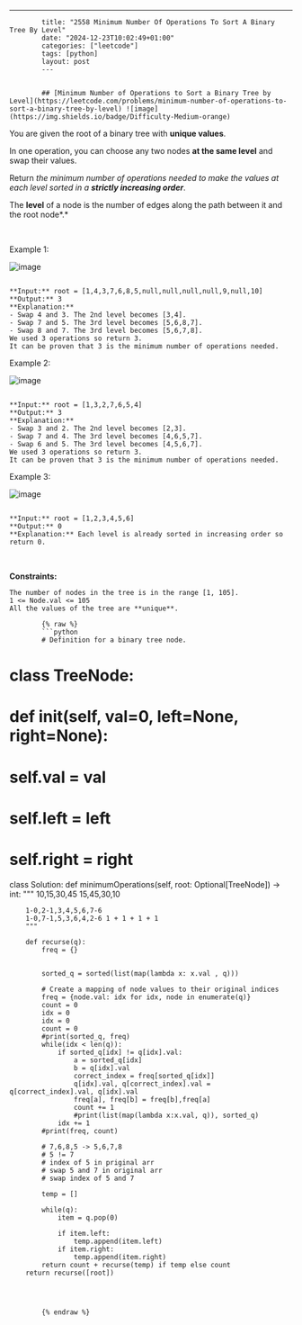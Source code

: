 ---
            title: "2558 Minimum Number Of Operations To Sort A Binary Tree By Level"
            date: "2024-12-23T10:02:49+01:00"
            categories: ["leetcode"]
            tags: [python]
            layout: post
            ---
            

            ## [Minimum Number of Operations to Sort a Binary Tree by Level](https://leetcode.com/problems/minimum-number-of-operations-to-sort-a-binary-tree-by-level) ![image](https://img.shields.io/badge/Difficulty-Medium-orange)

You are given the root of a binary tree with **unique values**.

In one operation, you can choose any two nodes **at the same level** and swap their values.

Return *the minimum number of operations needed to make the values at each level sorted in a **strictly increasing order***.

The **level** of a node is the number of edges along the path between it and the root node*.*

 

Example 1:

![image](https://assets.leetcode.com/uploads/2022/09/18/image-20220918174006-2.png)
```

**Input:** root = [1,4,3,7,6,8,5,null,null,null,null,9,null,10]
**Output:** 3
**Explanation:**
- Swap 4 and 3. The 2nd level becomes [3,4].
- Swap 7 and 5. The 3rd level becomes [5,6,8,7].
- Swap 8 and 7. The 3rd level becomes [5,6,7,8].
We used 3 operations so return 3.
It can be proven that 3 is the minimum number of operations needed.

```

Example 2:

![image](https://assets.leetcode.com/uploads/2022/09/18/image-20220918174026-3.png)
```

**Input:** root = [1,3,2,7,6,5,4]
**Output:** 3
**Explanation:**
- Swap 3 and 2. The 2nd level becomes [2,3].
- Swap 7 and 4. The 3rd level becomes [4,6,5,7].
- Swap 6 and 5. The 3rd level becomes [4,5,6,7].
We used 3 operations so return 3.
It can be proven that 3 is the minimum number of operations needed.

```

Example 3:

![image](https://assets.leetcode.com/uploads/2022/09/18/image-20220918174052-4.png)
```

**Input:** root = [1,2,3,4,5,6]
**Output:** 0
**Explanation:** Each level is already sorted in increasing order so return 0.

```

 

**Constraints:**

	The number of nodes in the tree is in the range [1, 105].
	1 <= Node.val <= 105
	All the values of the tree are **unique**.

            {% raw %}
            ```python
            # Definition for a binary tree node.
# class TreeNode:
#     def __init__(self, val=0, left=None, right=None):
#         self.val = val
#         self.left = left
#         self.right = right
class Solution:
    def minimumOperations(self, root: Optional[TreeNode]) -> int:
        """
        10,15,30,45
        15,45,30,10

        1-0,2-1,3,4,5,6,7-6
        1-0,7-1,5,3,6,4,2-6 1 + 1 + 1 + 1
        """

        def recurse(q):
            freq = {}
            
            
            sorted_q = sorted(list(map(lambda x: x.val , q)))
            
            # Create a mapping of node values to their original indices
            freq = {node.val: idx for idx, node in enumerate(q)}
            count = 0
            idx = 0
            idx = 0
            count = 0
            #print(sorted_q, freq)
            while(idx < len(q)):
                if sorted_q[idx] != q[idx].val:
                    a = sorted_q[idx]
                    b = q[idx].val
                    correct_index = freq[sorted_q[idx]]
                    q[idx].val, q[correct_index].val = q[correct_index].val, q[idx].val
                    freq[a], freq[b] = freq[b],freq[a]
                    count += 1
                    #print(list(map(lambda x:x.val, q)), sorted_q)
                idx += 1
            #print(freq, count)

            # 7,6,8,5 -> 5,6,7,8
            # 5 != 7
            # index of 5 in priginal arr 
            # swap 5 and 7 in original arr
            # swap index of 5 and 7 

            temp = []

            while(q):
                item = q.pop(0)

                if item.left:
                    temp.append(item.left)
                if item.right:
                    temp.append(item.right)
            return count + recurse(temp) if temp else count
        return recurse([root])



        
            {% endraw %}
            